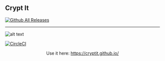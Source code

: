 ## Crypt It
[![Github All Releases](https://img.shields.io/github/downloads/cryptIt/cryptit.github.io/total.svg?style=social)](https://github.com/cryptIt/cryptit.github.io/releases)
<hr>

![alt text](https://github.com/cryptIt/cryptit.github.io/blob/master/testme.png?raw=true "Logo2")

[![CircleCI](https://circleci.com/gh/circleci/mongofinil/tree/master.svg?style=shield&circle-token=b14acf911433d315298235b0c2fbf7b2670a92a8)](https://circleci.com/gh/cryptIt/cryptit.github.io/tree/master)

<center>Use it here: <a href="https://cryptit.github.io/">https://cryptit.github.io/</a></center>


